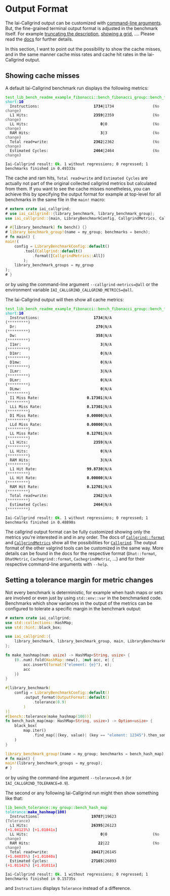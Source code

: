 <!-- markdownlint-disable MD041 MD033 -->

# Output Format

The Iai-Callgrind output can be customized with [command-line
arguments](../../../cli_and_env/output.md). But, the fine-grained terminal
output format is adjusted in the benchmark itself. For example [truncating
the description][`OutputFormat.truncate_description`], [showing a
grid][`OutputFormat.show_grid`], .... Please read the [docs][`OutputFormat`] for
further details.

In this section, I want to point out the possibility to show the cache misses,
and in the same manner cache miss rates and cache hit rates in the Iai-Callgrind
output.

## Showing cache misses

A default Iai-Callgrind benchmark run displays the following metrics:

<pre><code class="hljs"><span style="color:#0A0">test_lib_bench_readme_example_fibonacci::bench_fibonacci_group::bench_fibonacci</span> <span style="color:#0AA">short</span><span style="color:#0AA">:</span><b><span style="color:#00A">10</span></b>
<span style="color:#555">  </span>Instructions:                        <b>1734</b>|1734                 (<span style="color:#555">No change</span>)
<span style="color:#555">  </span>L1 Hits:                             <b>2359</b>|2359                 (<span style="color:#555">No change</span>)
<span style="color:#555">  </span>LL Hits:                                <b>0</b>|0                    (<span style="color:#555">No change</span>)
<span style="color:#555">  </span>RAM Hits:                               <b>3</b>|3                    (<span style="color:#555">No change</span>)
<span style="color:#555">  </span>Total read+write:                    <b>2362</b>|2362                 (<span style="color:#555">No change</span>)
<span style="color:#555">  </span>Estimated Cycles:                    <b>2464</b>|2464                 (<span style="color:#555">No change</span>)

Iai-Callgrind result: <b><span style="color:#0A0">Ok</span></b>. 1 without regressions; 0 regressed; 1 benchmarks finished in 0.49333s</code></pre>

The cache and ram hits, `Total read+write` and `Estimated Cycles` are actually
not part of the original collected callgrind metrics but calculated from them.
If you want to see the cache misses nonetheless, you can achieve this by
specifying the output format for example at top-level for all benchmarks in the
same file in the `main!` macro:

```rust
# extern crate iai_callgrind;
# use iai_callgrind::{library_benchmark, library_benchmark_group};
use iai_callgrind::{main, LibraryBenchmarkConfig, CallgrindMetrics, Callgrind};

# #[library_benchmark] fn bench() {}
# library_benchmark_group!(name = my_group; benchmarks = bench);
# fn main() {
main!(
    config = LibraryBenchmarkConfig::default()
        .tool(Callgrind::default()
            .format([CallgrindMetrics::All])
        );
    library_benchmark_groups = my_group
);
# }
```

or by using the command-line argument `--callgrind-metrics=@all` or the
environment variable `IAI_CALLGRIND_CALLGRIND_METRICS=@all`.

The Iai-Callgrind output will then show all cache metrics:

<pre><code class="hljs"><span style="color:#0A0">test_lib_bench_readme_example_fibonacci::bench_fibonacci_group::bench_fibonacci</span> <span style="color:#0AA">short</span><span style="color:#0AA">:</span><b><span style="color:#00A">10</span></b>
<span style="color:#555">  </span>Instructions:                        <b>1734</b>|N/A                  (<span style="color:#555">*********</span>)
<span style="color:#555">  </span>Dr:                                   <b>270</b>|N/A                  (<span style="color:#555">*********</span>)
<span style="color:#555">  </span>Dw:                                   <b>358</b>|N/A                  (<span style="color:#555">*********</span>)
<span style="color:#555">  </span>I1mr:                                   <b>3</b>|N/A                  (<span style="color:#555">*********</span>)
<span style="color:#555">  </span>D1mr:                                   <b>0</b>|N/A                  (<span style="color:#555">*********</span>)
<span style="color:#555">  </span>D1mw:                                   <b>0</b>|N/A                  (<span style="color:#555">*********</span>)
<span style="color:#555">  </span>ILmr:                                   <b>3</b>|N/A                  (<span style="color:#555">*********</span>)
<span style="color:#555">  </span>DLmr:                                   <b>0</b>|N/A                  (<span style="color:#555">*********</span>)
<span style="color:#555">  </span>DLmw:                                   <b>0</b>|N/A                  (<span style="color:#555">*********</span>)
<span style="color:#555">  </span>I1 Miss Rate:                     <b>0.17301</b>|N/A                  (<span style="color:#555">*********</span>)
<span style="color:#555">  </span>LLi Miss Rate:                    <b>0.17301</b>|N/A                  (<span style="color:#555">*********</span>)
<span style="color:#555">  </span>D1 Miss Rate:                     <b>0.00000</b>|N/A                  (<span style="color:#555">*********</span>)
<span style="color:#555">  </span>LLd Miss Rate:                    <b>0.00000</b>|N/A                  (<span style="color:#555">*********</span>)
<span style="color:#555">  </span>LL Miss Rate:                     <b>0.12701</b>|N/A                  (<span style="color:#555">*********</span>)
<span style="color:#555">  </span>L1 Hits:                             <b>2359</b>|N/A                  (<span style="color:#555">*********</span>)
<span style="color:#555">  </span>LL Hits:                                <b>0</b>|N/A                  (<span style="color:#555">*********</span>)
<span style="color:#555">  </span>RAM Hits:                               <b>3</b>|N/A                  (<span style="color:#555">*********</span>)
<span style="color:#555">  </span>L1 Hit Rate:                      <b>99.8730</b>|N/A                  (<span style="color:#555">*********</span>)
<span style="color:#555">  </span>LL Hit Rate:                      <b>0.00000</b>|N/A                  (<span style="color:#555">*********</span>)
<span style="color:#555">  </span>RAM Hit Rate:                     <b>0.12701</b>|N/A                  (<span style="color:#555">*********</span>)
<span style="color:#555">  </span>Total read+write:                    <b>2362</b>|N/A                  (<span style="color:#555">*********</span>)
<span style="color:#555">  </span>Estimated Cycles:                    <b>2464</b>|N/A                  (<span style="color:#555">*********</span>)

Iai-Callgrind result: <b><span style="color:#0A0">Ok</span></b>. 1 without regressions; 0 regressed; 1 benchmarks finished in 0.48898s</code></pre>

The callgrind output format can be fully customized showing only the metrics
you're interested in and in any order. The docs of
[`Callgrind::format`][`Callgrind.format`] and [`CallgrindMetrics`] show all the
possibilities for [`Callgrind`]. The output format of the other valgrind tools
can be customized in the same way. More details can be found in the docs for the
respective format (`Dhat::format`, `DhatMetric`, `Cachegrind::format`,
`CachegrindMetric`, ...) and for their respective command-line arguments with
`--help`.

## Setting a tolerance margin for metric changes

Not every benchmark is deterministic, for example when hash maps or sets are
involved or even just by using `std::env::var` in the benchmarked code.
Benchmarks which show variances in the output of the metrics can be configured
to tolerate a specific margin in the benchmark output:

```rust
# extern crate iai_callgrind;
use std::collections::HashMap;
use std::hint::black_box;

use iai_callgrind::{
    library_benchmark, library_benchmark_group, main, LibraryBenchmarkConfig, OutputFormat,
};

fn make_hashmap(num: usize) -> HashMap<String, usize> {
    (0..num).fold(HashMap::new(), |mut acc, e| {
        acc.insert(format!("element: {e}"), e);
        acc
    })
}

#[library_benchmark(
    config = LibraryBenchmarkConfig::default()
        .output_format(OutputFormat::default()
            .tolerance(0.9)
        )
)]
#[bench::tolerance(make_hashmap(100))]
fn bench_hash_map(map: HashMap<String, usize>) -> Option<usize> {
    black_box(
        map.iter()
            .find_map(|(key, value)| (key == "element: 12345").then_some(*value)),
    )
}

library_benchmark_group!(name = my_group; benchmarks = bench_hash_map);
# fn main() {
main!(library_benchmark_groups = my_group);
# }
```

or by using the command-line argument `--tolerance=0.9` (or
`IAI_CALLGRIND_TOLERANCE=0.9`).

The second or any following Iai-Callgrind run might then show something like
that:

<pre><code class="hljs"><span style="color:#0A0">lib_bench_tolerance::my_group::bench_hash_map</span> <span style="color:#0AA">tolerance</span><span style="color:#0AA">:</span><b><span style="color:#00A">make_hashmap(100)</span></b>
<span style="color:#555">  </span>Instructions:                       <b>19787</b>|19623                (<span style="color:#555">Tolerance</span>)
<span style="color:#555">  </span>L1 Hits:                            <b>26395</b>|26123                (<b><span style="color:#F55">+1.04123%</span></b>) [<b><span style="color:#F55">+1.01041x</span></b>]
<span style="color:#555">  </span>LL Hits:                                <b>0</b>|0                    (<span style="color:#555">No change</span>)
<span style="color:#555">  </span>RAM Hits:                              <b>22</b>|22                   (<span style="color:#555">No change</span>)
<span style="color:#555">  </span>Total read+write:                   <b>26417</b>|26145                (<b><span style="color:#F55">+1.04035%</span></b>) [<b><span style="color:#F55">+1.01040x</span></b>]
<span style="color:#555">  </span>Estimated Cycles:                   <b>27165</b>|26893                (<b><span style="color:#F55">+1.01142%</span></b>) [<b><span style="color:#F55">+1.01011x</span></b>]

Iai-Callgrind result: <b><span style="color:#0A0">Ok</span></b>. 1 without regressions; 0 regressed; 1 benchmarks finished in 0.15735s</code></pre>

and `Instructions` displays `Tolerance` instead of a difference.

[`Callgrind`]: https://docs.rs/iai-callgrind/0.16.1/iai_callgrind/struct.Callgrind.html
[`Callgrind.format`]: https://docs.rs/iai-callgrind/0.16.1/iai_callgrind/struct.Callgrind.html#method.format
[`CallgrindMetrics`]: https://docs.rs/iai-callgrind/0.16.1/iai_callgrind/enum.CallgrindMetrics.html
[`OutputFormat`]: https://docs.rs/iai-callgrind/0.16.1/iai_callgrind/struct.OutputFormat.html
[`OutputFormat.show_grid`]: https://docs.rs/iai-callgrind/0.16.1/iai_callgrind/struct.OutputFormat.html#method.show_grid
[`OutputFormat.truncate_description`]: https://docs.rs/iai-callgrind/0.16.1/iai_callgrind/struct.OutputFormat.html#method.truncate_description
